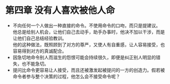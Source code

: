 # 第四章 没有人喜欢被他人命
- 不向任何一个人做出一种直接的命令。不使用命令的口吻，而只是提建议。   
他总是给别人机会，让他们自己去动手，助手办事时，他决不加以干涉，而是让他们自己总结经验教训。  
他的这种做法，既照顾到了对方的尊严，又使人有自重感，让人容易接受，也容易得到对方的真诚配合。
- 因急切地命令别人而滋生的怨恨可能会持续很久，即便是纠正别人明显的错失，也不能急切。
- 提问比命令更容易让人接受，而且还被激发起被提问的一方的创造力。假若被命令者参与整个决策的过程，他怎么会不接受命令呢？